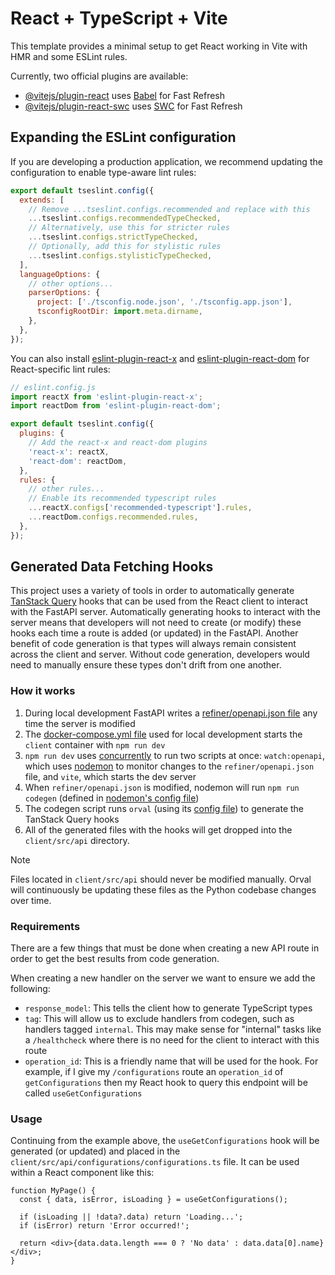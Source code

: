 # React + TypeScript + Vite

This template provides a minimal setup to get React working in Vite with HMR and some ESLint rules.

Currently, two official plugins are available:

- [@vitejs/plugin-react](https://github.com/vitejs/vite-plugin-react/blob/main/packages/plugin-react/README.md) uses [Babel](https://babeljs.io/) for Fast Refresh
- [@vitejs/plugin-react-swc](https://github.com/vitejs/vite-plugin-react-swc) uses [SWC](https://swc.rs/) for Fast Refresh

## Expanding the ESLint configuration

If you are developing a production application, we recommend updating the configuration to enable type-aware lint rules:

```js
export default tseslint.config({
  extends: [
    // Remove ...tseslint.configs.recommended and replace with this
    ...tseslint.configs.recommendedTypeChecked,
    // Alternatively, use this for stricter rules
    ...tseslint.configs.strictTypeChecked,
    // Optionally, add this for stylistic rules
    ...tseslint.configs.stylisticTypeChecked,
  ],
  languageOptions: {
    // other options...
    parserOptions: {
      project: ['./tsconfig.node.json', './tsconfig.app.json'],
      tsconfigRootDir: import.meta.dirname,
    },
  },
});
```

You can also install [eslint-plugin-react-x](https://github.com/Rel1cx/eslint-react/tree/main/packages/plugins/eslint-plugin-react-x) and [eslint-plugin-react-dom](https://github.com/Rel1cx/eslint-react/tree/main/packages/plugins/eslint-plugin-react-dom) for React-specific lint rules:

```js
// eslint.config.js
import reactX from 'eslint-plugin-react-x';
import reactDom from 'eslint-plugin-react-dom';

export default tseslint.config({
  plugins: {
    // Add the react-x and react-dom plugins
    'react-x': reactX,
    'react-dom': reactDom,
  },
  rules: {
    // other rules...
    // Enable its recommended typescript rules
    ...reactX.configs['recommended-typescript'].rules,
    ...reactDom.configs.recommended.rules,
  },
});
```

## Generated Data Fetching Hooks

This project uses a variety of tools in order to automatically generate [TanStack Query](https://tanstack.com/query/latest/docs/framework/react/overview) hooks that can be used from the React client to interact with the FastAPI server. Automatically generating hooks to interact with the server means that developers will not need to create (or modify) these hooks each time a route is added (or updated) in the FastAPI. Another benefit of code generation is that types will always remain consistent across the client and server. Without code generation, developers would need to manually ensure these types don't drift from one another.

### How it works

1. During local development FastAPI writes a [refiner/openapi.json file](/refiner/openapi.json) any time the server is modified
2. The [docker-compose.yml file](/docker-compose.yaml) used for local development starts the `client` container with `npm run dev`
3. `npm run dev` uses [concurrently](https://www.npmjs.com/package/concurrently) to run two scripts at once: `watch:openapi`, which uses [nodemon](https://www.npmjs.com/package/nodemon) to monitor changes to the `refiner/openapi.json` file, and `vite`, which starts the dev server
4. When `refiner/openapi.json` is modified, nodemon will run `npm run codegen` (defined in [nodemon's config file](/client/nodemon.json))
5. The codegen script runs `orval` (using its [config file](/client/orval.config.ts)) to generate the TanStack Query hooks
6. All of the generated files with the hooks will get dropped into the `client/src/api` directory.

> [!NOTE]
> Files located in `client/src/api` should never be modified manually. Orval will continuously be updating these files as the Python codebase changes over time.

### Requirements

There are a few things that must be done when creating a new API route in order to get the best results from code generation.

When creating a new handler on the server we want to ensure we add the following:

- `response_model`: This tells the client how to generate TypeScript types
- `tag`: This will allow us to exclude handlers from codegen, such as handlers tagged `internal`. This may make sense for "internal" tasks like a `/healthcheck` where there is no need for the client to interact with this route
- `operation_id`: This is a friendly name that will be used for the hook. For example, if I give my `/configurations` route an `operation_id` of `getConfigurations` then my React hook to query this endpoint will be called `useGetConfigurations`

### Usage

Continuing from the example above, the `useGetConfigurations` hook will be generated (or updated) and placed in the `client/src/api/configurations/configurations.ts` file. It can be used within a React component like this:

```tsx
function MyPage() {
  const { data, isError, isLoading } = useGetConfigurations();

  if (isLoading || !data?.data) return 'Loading...';
  if (isError) return 'Error occurred!';

  return <div>{data.data.length === 0 ? 'No data' : data.data[0].name}</div>;
}
```
